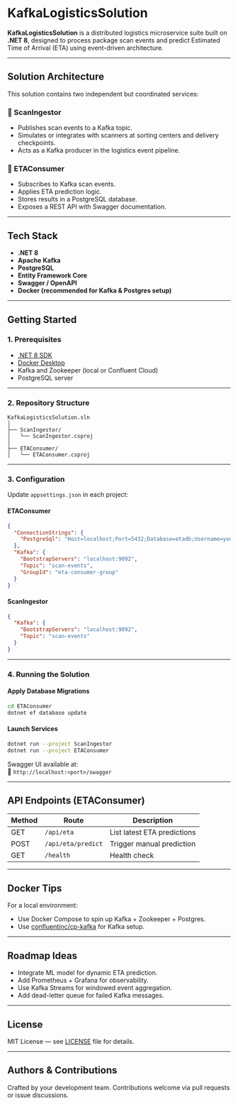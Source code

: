# KafkaLogisticsSolution

**KafkaLogisticsSolution** is a distributed logistics microservice suite built on **.NET 8**, designed to process package scan events and predict Estimated Time of Arrival (ETA) using event-driven architecture.

---

## Solution Architecture

This solution contains two independent but coordinated services:

### 🔹 ScanIngestor

- Publishes scan events to a Kafka topic.
- Simulates or integrates with scanners at sorting centers and delivery checkpoints.
- Acts as a Kafka producer in the logistics event pipeline.

### 🔹 ETAConsumer

- Subscribes to Kafka scan events.
- Applies ETA prediction logic.
- Stores results in a PostgreSQL database.
- Exposes a REST API with Swagger documentation.

---

## Tech Stack

- **.NET 8**
- **Apache Kafka**
- **PostgreSQL**
- **Entity Framework Core**
- **Swagger / OpenAPI**
- **Docker (recommended for Kafka & Postgres setup)**

---

## Getting Started

### 1. Prerequisites

- [.NET 8 SDK](https://dotnet.microsoft.com/en-us/download/dotnet/8.0)
- [Docker Desktop](https://www.docker.com/products/docker-desktop/)
- Kafka and Zookeeper (local or Confluent Cloud)
- PostgreSQL server

---

### 2. Repository Structure

```
KafkaLogisticsSolution.sln
│
├── ScanIngestor/
│   └── ScanIngestor.csproj
│
├── ETAConsumer/
│   └── ETAConsumer.csproj
```

---

### 3. Configuration

Update `appsettings.json` in each project:

#### ETAConsumer

```json
{
  "ConnectionStrings": {
    "PostgreSql": "Host=localhost;Port=5432;Database=etadb;Username=your_user;Password=your_password"
  },
  "Kafka": {
    "BootstrapServers": "localhost:9092",
    "Topic": "scan-events",
    "GroupId": "eta-consumer-group"
  }
}
```

#### ScanIngestor

```json
{
  "Kafka": {
    "BootstrapServers": "localhost:9092",
    "Topic": "scan-events"
  }
}
```

---

### 4. Running the Solution

#### Apply Database Migrations

```bash
cd ETAConsumer
dotnet ef database update
```

#### Launch Services

```bash
dotnet run --project ScanIngestor
dotnet run --project ETAConsumer
```

Swagger UI available at:  
📍 `http://localhost:<port>/swagger`

---

## API Endpoints (ETAConsumer)

| Method | Route                 | Description                 |
|--------|-----------------------|-----------------------------|
| GET    | `/api/eta`            | List latest ETA predictions |
| POST   | `/api/eta/predict`    | Trigger manual prediction   |
| GET    | `/health`             | Health check                |

---

## Docker Tips

For a local environment:

- Use Docker Compose to spin up Kafka + Zookeeper + Postgres.
- Use [confluentinc/cp-kafka](https://hub.docker.com/r/confluentinc/cp-kafka) for Kafka setup.

---

## Roadmap Ideas

- Integrate ML model for dynamic ETA prediction.
- Add Prometheus + Grafana for observability.
- Use Kafka Streams for windowed event aggregation.
- Add dead-letter queue for failed Kafka messages.

---

## License

MIT License — see [LICENSE](LICENSE) file for details.

---

## Authors & Contributions

Crafted by your development team. Contributions welcome via pull requests or issue discussions.
